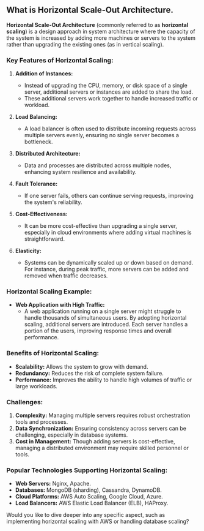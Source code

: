 ## What is Horizontal Scale-Out Architecture.

**Horizontal Scale-Out Architecture** (commonly referred to as **horizontal scaling**) is a design approach in system architecture where the capacity of the system is increased by adding more machines or servers to the system rather than upgrading the existing ones (as in vertical scaling).

### Key Features of Horizontal Scaling:
1. **Addition of Instances:**
   - Instead of upgrading the CPU, memory, or disk space of a single server, additional servers or instances are added to share the load.
   - These additional servers work together to handle increased traffic or workload.

2. **Load Balancing:**
   - A load balancer is often used to distribute incoming requests across multiple servers evenly, ensuring no single server becomes a bottleneck.

3. **Distributed Architecture:**
   - Data and processes are distributed across multiple nodes, enhancing system resilience and availability.

4. **Fault Tolerance:**
   - If one server fails, others can continue serving requests, improving the system's reliability.

5. **Cost-Effectiveness:**
   - It can be more cost-effective than upgrading a single server, especially in cloud environments where adding virtual machines is straightforward.

6. **Elasticity:**
   - Systems can be dynamically scaled up or down based on demand. For instance, during peak traffic, more servers can be added and removed when traffic decreases.

### Horizontal Scaling Example:
- **Web Application with High Traffic:**
   - A web application running on a single server might struggle to handle thousands of simultaneous users. By adopting horizontal scaling, additional servers are introduced. Each server handles a portion of the users, improving response times and overall performance.

### Benefits of Horizontal Scaling:
- **Scalability:** Allows the system to grow with demand.
- **Redundancy:** Reduces the risk of complete system failure.
- **Performance:** Improves the ability to handle high volumes of traffic or large workloads.

### Challenges:
1. **Complexity:** Managing multiple servers requires robust orchestration tools and processes.
2. **Data Synchronization:** Ensuring consistency across servers can be challenging, especially in database systems.
3. **Cost in Management:** Though adding servers is cost-effective, managing a distributed environment may require skilled personnel or tools.

### Popular Technologies Supporting Horizontal Scaling:
- **Web Servers:** Nginx, Apache.
- **Databases:** MongoDB (sharding), Cassandra, DynamoDB.
- **Cloud Platforms:** AWS Auto Scaling, Google Cloud, Azure.
- **Load Balancers:** AWS Elastic Load Balancer (ELB), HAProxy.

Would you like to dive deeper into any specific aspect, such as implementing horizontal scaling with AWS or handling database scaling?
